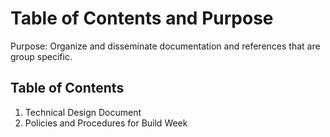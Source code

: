 # Table of Contents and Purpose

Purpose: Organize and disseminate documentation and references that are group specific.


## Table of Contents
1. Technical Design Document
2. Policies and Procedures for Build Week
